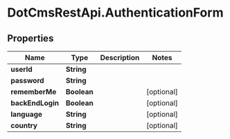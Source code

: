# DotCmsRestApi.AuthenticationForm

## Properties

Name | Type | Description | Notes
------------ | ------------- | ------------- | -------------
**userId** | **String** |  | 
**password** | **String** |  | 
**rememberMe** | **Boolean** |  | [optional] 
**backEndLogin** | **Boolean** |  | [optional] 
**language** | **String** |  | [optional] 
**country** | **String** |  | [optional] 


